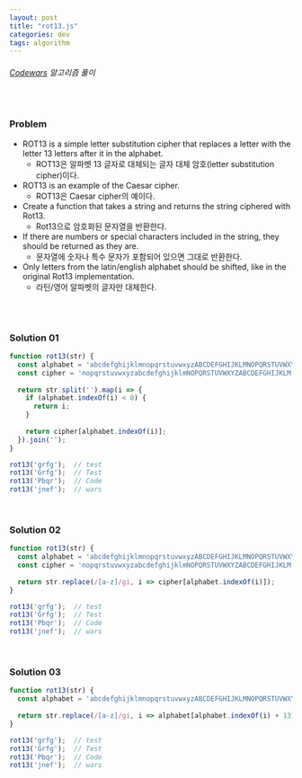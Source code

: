 ```yaml
---
layout: post
title: "rot13.js"
categories: dev
tags: algorithm
---
```


###### [Codewars](https://www.codewars.com) 알고리즘 풀이

<br>

### Problem

- ROT13 is a simple letter substitution cipher that replaces a letter with the letter 13 letters after it in the alphabet.
  - ROT13은 알파벳 13 글자로 대체되는 글자 대체 암호(letter substitution cipher)이다.
- ROT13 is an example of the Caesar cipher.
  - ROT13은 Caesar cipher의 예이다.
- Create a function that takes a string and returns the string ciphered with Rot13.
  - Rot13으로 암호화된 문자열을 반환한다.
- If there are numbers or special characters included in the string, they should be returned as they are.
  - 문자열에 숫자나 특수 문자가 포함되어 있으면 그대로 반환한다.
- Only letters from the latin/english alphabet should be shifted, like in the original Rot13 implementation.
  - 라틴/영어 알파벳의 글자만 대체한다.

<br>

<br>

### Solution 01

```js
function rot13(str) {
  const alphabet = 'abcdefghijklmnopqrstuvwxyzABCDEFGHIJKLMNOPQRSTUVWXYZ';
  const cipher = 'nopqrstuvwxyzabcdefghijklmNOPQRSTUVWXYZABCDEFGHIJKLM';
  
  return str.split('').map(i => {
    if (alphabet.indexOf(i) < 0) {
      return i;
    }
    
    return cipher[alphabet.indexOf(i)];
  }).join('');
}

rot13('grfg');  // test
rot13('Grfg');  // Test
rot13('Pbqr');  // Code
rot13('jnef');  // wars
```

<br>

### Solution 02

```js
function rot13(str) {
  const alphabet = 'abcdefghijklmnopqrstuvwxyzABCDEFGHIJKLMNOPQRSTUVWXYZ';
  const cipher = 'nopqrstuvwxyzabcdefghijklmNOPQRSTUVWXYZABCDEFGHIJKLM';
  
  return str.replace(/[a-z]/gi, i => cipher[alphabet.indexOf(i)]);
}

rot13('grfg');  // test
rot13('Grfg');  // Test
rot13('Pbqr');  // Code
rot13('jnef');  // wars
```

<br>

### Solution 03

```js
function rot13(str) {
  const alphabet = 'abcdefghijklmnopqrstuvwxyzABCDEFGHIJKLMNOPQRSTUVWXYZabcdefghijklmABCDEFGHIJKLMNOPQRSTUVWXYZABCDEFGHIJKLM';
  
  return str.replace(/[a-z]/gi, i => alphabet[alphabet.indexOf(i) + 13]);
}

rot13('grfg');  // test
rot13('Grfg');  // Test
rot13('Pbqr');  // Code
rot13('jnef');  // wars
```

<br>

<br>